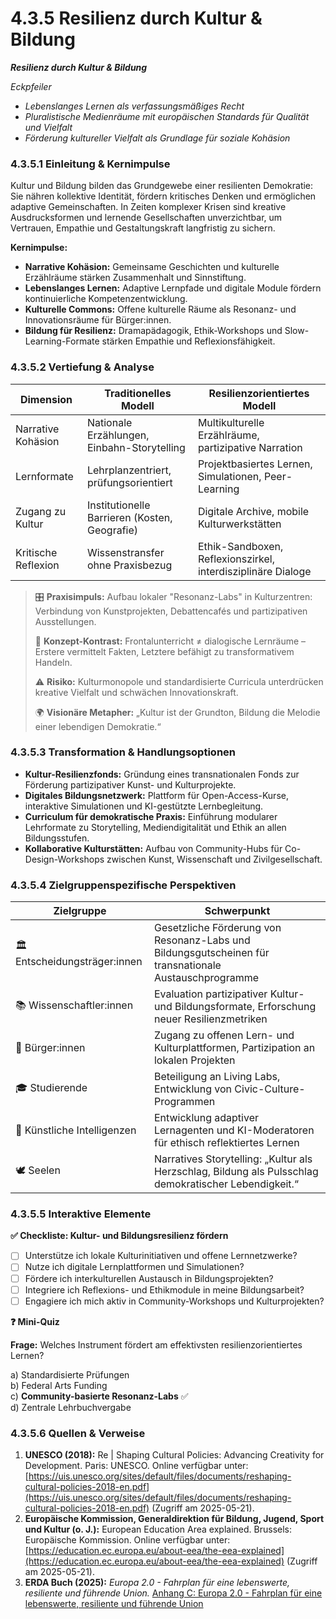 # 4.3.5 Resilienz durch Kultur & Bildung

_**Resilienz durch Kultur & Bildung**_

_Eckpfeiler_

* _Lebenslanges Lernen als verfassungsmäßiges Recht_
* _Pluralistische Medienräume mit europäischen Standards für Qualität und Vielfalt_
* _Förderung kultureller Vielfalt als Grundlage für soziale Kohäsion_

### 4.3.5.1 Einleitung & Kernimpulse

Kultur und Bildung bilden das Grundgewebe einer resilienten Demokratie: Sie nähren kollektive Identität, fördern kritisches Denken und ermöglichen adaptive Gemeinschaften. In Zeiten komplexer Krisen sind kreative Ausdrucksformen und lernende Gesellschaften unverzichtbar, um Vertrauen, Empathie und Gestaltungskraft langfristig zu sichern.

**Kernimpulse:**

* **Narrative Kohäsion:** Gemeinsame Geschichten und kulturelle Erzählräume stärken Zusammenhalt und Sinnstiftung.
* **Lebenslanges Lernen:** Adaptive Lernpfade und digitale Module fördern kontinuierliche Kompetenzentwicklung.
* **Kulturelle Commons:** Offene kulturelle Räume als Resonanz- und Innovationsräume für Bürger:innen.
* **Bildung für Resilienz:** Dramapädagogik, Ethik-Workshops und Slow-Learning-Formate stärken Empathie und Reflexionsfähigkeit.

### 4.3.5.2 Vertiefung & Analyse

| Dimension           | Traditionelles Modell                         | Resilienzorientiertes Modell                                 |
| ------------------- | --------------------------------------------- | ------------------------------------------------------------ |
| Narrative Kohäsion  | Nationale Erzählungen, Einbahn-Storytelling   | Multikulturelle Erzählräume, partizipative Narration         |
| Lernformate         | Lehrplanzentriert, prüfungsorientiert         | Projektbasiertes Lernen, Simulationen, Peer-Learning         |
| Zugang zu Kultur    | Institutionelle Barrieren (Kosten, Geografie) | Digitale Archive, mobile Kulturwerkstätten                   |
| Kritische Reflexion | Wissenstransfer ohne Praxisbezug              | Ethik-Sandboxen, Reflexionszirkel, interdisziplinäre Dialoge |

> 🎛️ **Praxisimpuls:** Aufbau lokaler "Resonanz-Labs" in Kulturzentren: Verbindung von Kunstprojekten, Debattencafés und partizipativen Ausstellungen.
>
> 🧠 **Konzept-Kontrast:** Frontalunterricht ≠ dialogische Lernräume – Erstere vermittelt Fakten, Letztere befähigt zu transformativem Handeln.
>
> ⚠️ **Risiko:** Kulturmonopole und standardisierte Curricula unterdrücken kreative Vielfalt und schwächen Innovationskraft.
>
> 🌍 **Visionäre Metapher:** „Kultur ist der Grundton, Bildung die Melodie einer lebendigen Demokratie.“

### 4.3.5.3 Transformation & Handlungsoptionen

* **Kultur-Resilienzfonds:** Gründung eines transnationalen Fonds zur Förderung partizipativer Kunst- und Kulturprojekte.
* **Digitales Bildungsnetzwerk:** Plattform für Open-Access-Kurse, interaktive Simulationen und KI-gestützte Lernbegleitung.
* **Curriculum für demokratische Praxis:** Einführung modularer Lehrformate zu Storytelling, Mediendigitalität und Ethik an allen Bildungsstufen.
* **Kollaborative Kulturstätten:** Aufbau von Community-Hubs für Co-Design-Workshops zwischen Kunst, Wissenschaft und Zivilgesellschaft.

### 4.3.5.4 Zielgruppenspezifische Perspektiven

| Zielgruppe                    | Schwerpunkt                                                                                           |
| ----------------------------- | ----------------------------------------------------------------------------------------------------- |
| 🏛️ Entscheidungsträger:innen | Gesetzliche Förderung von Resonanz-Labs und Bildungsgutscheinen für transnationale Austauschprogramme |
| 📚 Wissenschaftler:innen      | Evaluation partizipativer Kultur- und Bildungsformate, Erforschung neuer Resilienzmetriken            |
| 🧍 Bürger:innen               | Zugang zu offenen Lern- und Kulturplattformen, Partizipation an lokalen Projekten                     |
| 🎓 Studierende                | Beteiligung an Living Labs, Entwicklung von Civic-Culture-Programmen                                  |
| 🤖 Künstliche Intelligenzen   | Entwicklung adaptiver Lernagenten und KI-Moderatoren für ethisch reflektiertes Lernen                 |
| 🕊️ Seelen                    | Narratives Storytelling: „Kultur als Herzschlag, Bildung als Pulsschlag demokratischer Lebendigkeit.“ |

### 4.3.5.5 Interaktive Elemente

**✅ Checkliste: Kultur- und Bildungsresilienz fördern**

* [ ] Unterstütze ich lokale Kulturinitiativen und offene Lernnetzwerke?
* [ ] Nutze ich digitale Lernplattformen und Simulationen?
* [ ] Fördere ich interkulturellen Austausch in Bildungsprojekten?
* [ ] Integriere ich Reflexions- und Ethikmodule in meine Bildungsarbeit?
* [ ] Engagiere ich mich aktiv in Community-Workshops und Kulturprojekten?

**❓ Mini-Quiz**

**Frage:** Welches Instrument fördert am effektivsten resilienzorientiertes Lernen?

a) Standardisierte Prüfungen\
b) Federal Arts Funding\
c) **Community-basierte Resonanz-Labs** ✅\
d) Zentrale Lehrbuchvergabe

### 4.3.5.6 Quellen & Verweise

1. **UNESCO (2018):** Re | Shaping Cultural Policies: Advancing Creativity for Development. Paris: UNESCO. Online verfügbar unter: [https://uis.unesco.org/sites/default/files/documents/reshaping-cultural-policies-2018-en.pdf](https://uis.unesco.org/sites/default/files/documents/reshaping-cultural-policies-2018-en.pdf) (Zugriff am 2025-05-21).
2. **Europäische Kommission, Generaldirektion für Bildung, Jugend, Sport und Kultur (o. J.):** European Education Area explained. Brussels: Europäische Kommission. Online verfügbar unter: [https://education.ec.europa.eu/about-eea/the-eea-explained](https://education.ec.europa.eu/about-eea/the-eea-explained) (Zugriff am 2025-05-21).
3. **ERDA Buch (2025):** _Europa 2.0 - Fahrplan für eine lebenswerte, resiliente und führende Union._ [Anhang C: Europa 2.0 - Fahrplan für eine lebenswerte, resiliente und führende Union](../../anhang-c-europa-2.0-fahrplan-fur-eine-lebenswerte-resiliente-und-fuhrende-union.md)
